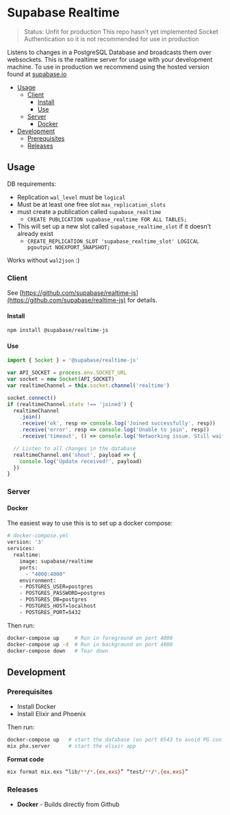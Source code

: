 # Supabase Realtime

> Status: Unfit for production
> This repo hasn't yet implemented Socket Authentication so it is not recommended for use in production

Listens to changes in a PostgreSQL Database and broadcasts them over websockets. This is the realtime server for usage with your development machine. To use in production we recommend using the hosted version found at [supabase.io](supabase.io)


- [Usage](#usage)
  - [Client](#client)
    - [Install](#install)
    - [Use](#use)
  - [Server](#server)
    - [Docker](#docker)
- [Development](#development)
  - [Prerequisites](#prerequisites)
  - [Releases](#releases)


## Usage

DB requirements:

- Replication `wal_level` must be `logical`
- Must be at least one free slot `max_replication_slots`
- must create a publication called `supabase_realtime`
  - `CREATE PUBLICATION supabase_realtime FOR ALL TABLES;`
- This will set up a new slot called `supabase_realtime_slot` if it doesn't already exist
  - `CREATE_REPLICATION_SLOT 'supabase_realtime_slot' LOGICAL pgoutput NOEXPORT_SNAPSHOT;`

Works without `wal2json` :)

### Client

See [https://github.com/supabase/realtime-js](https://github.com/supabase/realtime-js) for details.

#### Install 

```sh
npm install @supabase/realtime-js
```

#### Use

```javascript
import { Socket } = '@supabase/realtime-js'

var API_SOCKET = process.env.SOCKET_URL
var socket = new Socket(API_SOCKET)
var realtimeChannel = this.socket.channel('realtime')

socket.connect()
if (realtimeChannel.state !== 'joined') {
  realtimeChannel
    .join()
    .receive('ok', resp => console.log('Joined successfully', resp))
    .receive('error', resp => console.log('Unable to join', resp))
    .receive('timeout', () => console.log('Networking issue. Still waiting...'))

  // Listen to all changes in the database
  realtimeChannel.on('shout', payload => {
    console.log('Update received!', payload)
  })
}

```


### Server

#### Docker

The easiest way to use this is to set up a docker compose:

```sh 
# docker-compose.yml
version: '3'
services:
  realtime:
    image: supabase/realtime
    ports:
      - "4000:4000"
    environment:
    - POSTGRES_USER=postgres
    - POSTGRES_PASSWORD=postgres
    - POSTGRES_DB=postgres
    - POSTGRES_HOST=localhost
    - POSTGRES_PORT=5432
```

Then run:

```sh
docker-compose up     # Run in foreground on port 4000
docker-compose up -d  # Run in background on port 4000
docker-compose down   # Tear down
```



## Development

### Prerequisites

- Install Docker
- Install Elixir and Phoenix

Then run:

```sh
docker-compose up   # start the database (on port 6543 to avoid PG conflicts)
mix phx.server      # start the elixir app
```

**Format code**

```sh
mix format mix.exs “lib/**/*.{ex,exs}” “test/**/*.{ex,exs}”
```

### Releases

- **Docker** - Builds directly from Github